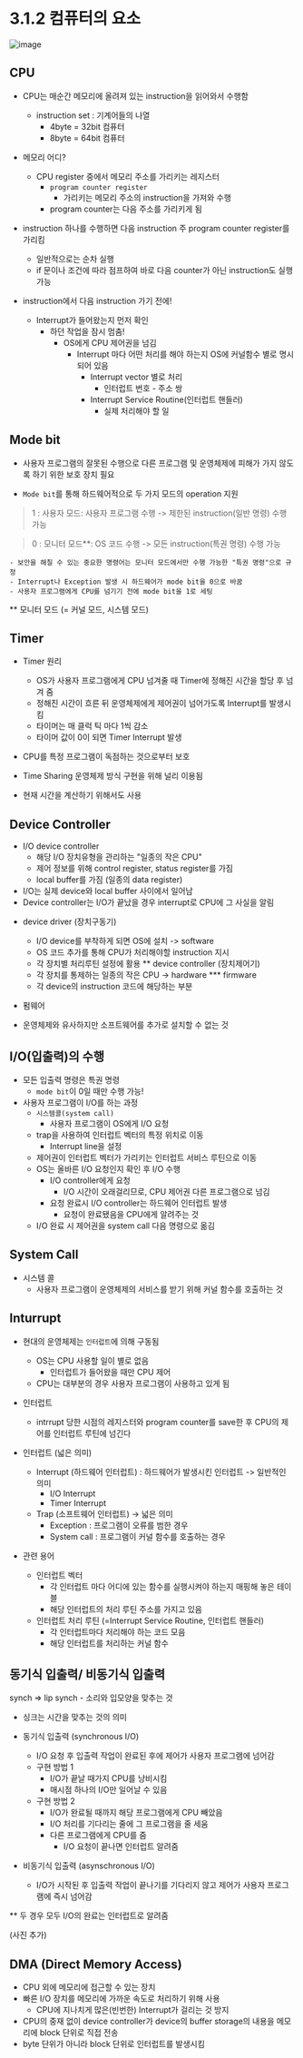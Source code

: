 # 3.1.2 컴퓨터의 요소


![image](https://user-images.githubusercontent.com/89024993/194731987-40405d87-f258-4fba-8020-a87a9a089b2a.png)


## CPU

- CPU는 매순간 메모리에 올려져 있는 instruction을 읽어와서 수행함
    - instruction set : 기계어들의 나열
        - 4byte = 32bit 컴퓨터
        - 8byte = 64bit 컴퓨터
- 메모리 어디?
    - CPU register 중에서 메모리 주소를 가리키는 레지스터
        - `program counter register`
            - 가리키는 메모리 주소의 instruction을 가져와 수행
        - program counter는 다음 주소를 가리키게 됨

- instruction 하나를 수행하면 다음 instruction 주 program counter register를 가리킴
    - 일반적으로는 순차 실행
    - if 문이나 조건에 따라 점프하여 바로 다음 counter가 아닌 instruction도 실행 가능

- instruction에서 다음 instruction 가기 전에!
    - Interrupt가 들어왔는지 먼저 확인
        - 하던 작업을 잠시 멈춤!
            - OS에게 CPU 제어권을 넘김
                - Interrupt 마다 어떤 처리를 해야 하는지 OS에 커널함수 별로 명시되어 있음
                    - Interrupt vector 별로 처리
                        - 인터럽트 번호 - 주소 쌍
                    - Interrupt Service Routine(인터럽트 핸들러)
                        - 실제 처리해야 할 일



## Mode bit

- 사용자 프로그램의 잘못된 수행으로 다른 프로그램 및 운영체제에 피해가 가지 않도록 하기 위한 보호 장치 필요

- `Mode bit`를 통해 하드웨어적으로 두 가지 모드의 operation 지원

> 1 : 사용자 모드: 사용자 프로그램 수행 -> 제한된 instruction(일반 명령) 수행 가능

> 0 : 모니터 모드**: OS 코드 수행 -> 모든 instruction(특권 명령) 수행 가능

    - 보안을 해칠 수 있는 중요한 명령어는 모니터 모드에서만 수행 가능한 "특권 명령"으로 규정
    - Interrupt나 Exception 발생 시 하드웨어가 mode bit을 0으로 바꿈
    - 사용자 프로그램에게 CPU를 넘기기 전에 mode bit을 1로 세팅 

** 모니터 모드 (= 커널 모드, 시스템 모드)

## Timer

- Timer 원리
    - OS가 사용자 프로그램에게 CPU 넘겨줄 때 Timer에 정해진 시간을 할당 후 넘겨 줌
    - 정해진 시간이 흐른 뒤 운영체제에게 제어권이 넘어가도록 Interrupt를 발생시킴
    - 타이머는 매 클럭 틱 마다 1씩 감소
    - 타이머 값이 0이 되면 Timer Interrupt 발생

- CPU를 특정 프로그램이 독점하는 것으로부터 보호
- Time Sharing 운영체제 방식 구현을 위해 널리 이용됨
- 현재 시간을 계산하기 위해서도 사용


## Device Controller

- I/O device controller
    - 해당 I/O 장치유형을 관리하는 "일종의 작은 CPU"
    - 제어 정보를 위해 control register, status register를 가짐
    - local buffer를 가짐 (일종의 data register)
- I/O는 실제 device와 local buffer 사이에서 일어남
- Device controller는 I/O가 끝났을 경우 interrupt로 CPU에 그 사실을 알림


* device driver (장치구동기)
    - I/O device를 부착하게 되면 OS에 설치 -> software
    - OS 코드 추가를 통해 CPU가 처리해야할 instruction 지시
    - 각 장치별 처리루틴 설정에 활용
** device controller (장치제어기)
    - 각 장치를 통제하는 일종의 작은 CPU -> hardware
*** firmware
    - 각 device의 instruction 코드에 해당하는 부분


* 펌웨어
- 운영체제와 유사하지만 소프트웨어를 추가로 설치할 수 없는 것


## I/O(입출력)의 수행

- 모든 입출력 명령은 특권 명령
    - `mode bit`이 0일 때만 수행 가능!
- 사용자 프로그램이 I/O를 하는 과정
    - `시스템콜(system call)`
        - 사용자 프로그램이 OS에게 I/O 요청
    - trap을 사용하여 인터럽트 벡터의 특정 위치로 이동
        - Interrupt line을 설정
    - 제어권이 인터럽트 벡터가 가리키는 인터럽트 서비스 루틴으로 이동
    - OS는 올바른 I/O 요청인지 확인 후 I/O 수행
        - I/O controller에게 요청
            - I/O 시간이 오래걸리므로, CPU 제어권 다른 프로그램으로 넘김
        - 요청 완료시 I/O controller는 하드웨어 인터럽트 발생
            - 요청이 완료됐음을 CPU에게 알려주는 것
    - I/O 완료 시 제어권을 system call 다음 명령으로 옮김


## System Call

- 시스템 콜
    - 사용자 프로그램이 운영체제의 서비스를 받기 위해 커널 함수를 호출하는 것


## Inturrupt

- 현대의 운영체제는 `인터럽트`에 의해 구동됨
    - OS는 CPU 사용할 일이 별로 없음
        - 인터럽트가 들어왔을 때만 CPU 제어
    - CPU는 대부분의 경우 사용자 프로그램이 사용하고 있게 됨

- 인터럽트
    - intrrupt 당한 시점의 레지스터와 program counter를 save한 후 CPU의 제어를 인터럽트 루틴에 넘긴다

- 인터럽트 (넓은 의미)
    - Interrupt (하드웨어 인터럽트) : 하드웨어가 발생시킨 인터럽트 -> 일반적인 의미
        - I/O Interrupt
        - Timer Interrupt
    - Trap (소프트웨어 인터럽트) -> 넓은 의미
        - Exception : 프로그램이 오류를 범한 경우
        - System call : 프로그램이 커널 함수를 호출하는 경우

- 관련 용어
    - 인터럽트 벡터
        - 각 인터럽트 마다 어디에 있는 함수를 실행시켜야 하는지 매핑해 놓은 테이블
        - 해당 인터럽트의 처리 루틴 주소를 가지고 있음
    - 인터럽트 처리 루틴 (=Interrupt Service Routine, 인터럽트 핸들러)
        - 각 인터럽트마다 처리해야 하는 코드 모음
        - 해당 인터럽트를 처리하는 커널 함수


## 동기식 입출력/ 비동기식 입출력

synch => lip synch
    - 소리와 입모양을 맞추는 것
- 싱크는 시간을 맞추는 것의 의미

- 동기식 입출력 (synchronous I/O)
    - I/O 요청 후 입출력 작업이 완료된 후에 제어가 사용자 프로그램에 넘어감
    - 구현 방법 1
        - I/O가 끝날 때가지 CPU를 낭비시킴
        - 매시점 하나의 I/O만 일어날 수 있음
    - 구현 방법 2
        - I/O가 완료될 때까지 해당 프로그램에게 CPU 빼았음
        - I/O 처리를 기다리는 줄에 그 프로그램을 줄 세움
        - 다른 프로그램에게 CPU를 줌
            - I/O 요청이 끝나면 인터럽트 알려줌

- 비동기식 입출력 (asynschronous I/O)
    - I/O가 시작된 후 입출력 작업이 끝나기를 기다리지 않고 제어가 사용자 프로그램에 즉시 넘어감

** 두 경우 모두 I/O의 완료는 인터럽트로 알려줌

(사진 추가)


## DMA (Direct Memory Access)

- CPU 외에 메모리에 접근할 수 있는 장치
- 빠른 I/O 장치를 메모리에 가까운 속도로 처리하기 위해 사용
    - CPU에 지나치게 많은(빈번한) Interrupt가 걸리는 것 방지
- CPU의 중재 없이 device controller가 device의 buffer storage의 내용을 메모리에 block 단위로 직접 전송
- byte 단위가 아니라 block 단위로 인터럽트를 발생시킴
